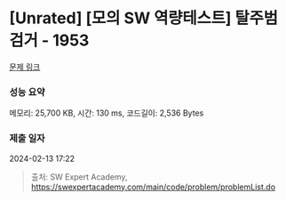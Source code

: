 # [Unrated] [모의 SW 역량테스트] 탈주범 검거 - 1953 

[문제 링크](https://swexpertacademy.com/main/code/problem/problemDetail.do?contestProbId=AV5PpLlKAQ4DFAUq) 

### 성능 요약

메모리: 25,700 KB, 시간: 130 ms, 코드길이: 2,536 Bytes

### 제출 일자

2024-02-13 17:22



> 출처: SW Expert Academy, https://swexpertacademy.com/main/code/problem/problemList.do